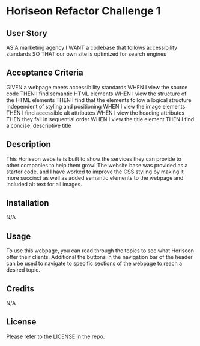 # Horiseon Refactor Challenge 1

## User Story 

AS A marketing agency
I WANT a codebase that follows accessibility standards
SO THAT our own site is optimized for search engines



## Acceptance Criteria 

GIVEN a webpage meets accessibility standards
WHEN I view the source code
THEN I find semantic HTML elements
WHEN I view the structure of the HTML elements
THEN I find that the elements follow a logical structure independent of styling and positioning
WHEN I view the image elements
THEN I find accessible alt attributes
WHEN I view the heading attributes
THEN they fall in sequential order
WHEN I view the title element
THEN I find a concise, descriptive title



## Description

This Horiseon website is built to show the services they can provide to other companies to help them grow! The website base was provided as a starter code, and I have worked to improve the CSS styling by making it more succinct as well as added semantic elements to the webpage and included alt text for all images. 



## Installation

N/A



## Usage

To use this webpage, you can read through the topics to see what Horiseon offer their clients. Additional the buttons in the navigation bar of the header can be used to navigate to specific sections of the webpage to reach a desired topic. 



## Credits

N/A



## License

Please refer to the LICENSE in the repo.